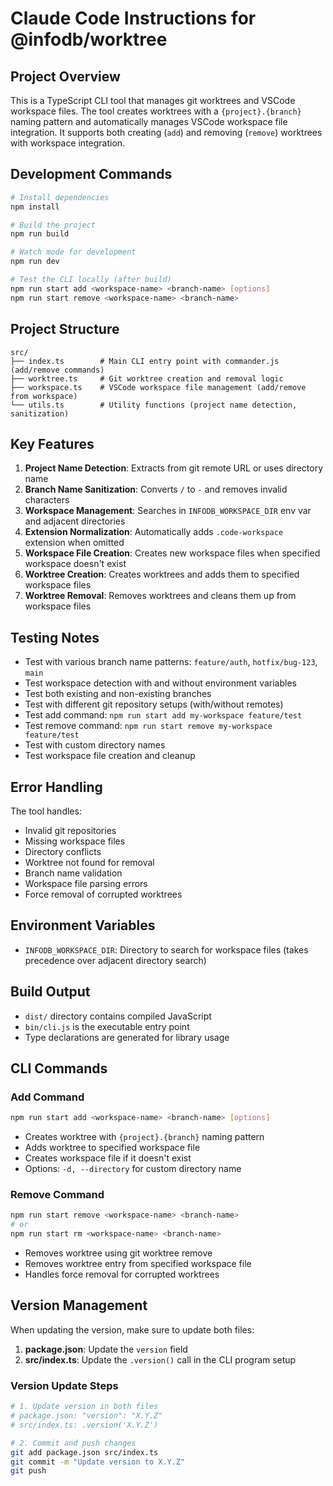 # Claude Code Instructions for @infodb/worktree

## Project Overview

This is a TypeScript CLI tool that manages git worktrees and VSCode workspace files. The tool creates worktrees with a `{project}.{branch}` naming pattern and automatically manages VSCode workspace file integration. It supports both creating (`add`) and removing (`remove`) worktrees with workspace integration.

## Development Commands

```bash
# Install dependencies
npm install

# Build the project
npm run build

# Watch mode for development
npm run dev

# Test the CLI locally (after build)
npm run start add <workspace-name> <branch-name> [options]
npm run start remove <workspace-name> <branch-name>
```

## Project Structure

```
src/
├── index.ts        # Main CLI entry point with commander.js (add/remove commands)
├── worktree.ts     # Git worktree creation and removal logic
├── workspace.ts    # VSCode workspace file management (add/remove from workspace)
└── utils.ts        # Utility functions (project name detection, sanitization)
```

## Key Features

1. **Project Name Detection**: Extracts from git remote URL or uses directory name
2. **Branch Name Sanitization**: Converts `/` to `-` and removes invalid characters
3. **Workspace Management**: Searches in `INFODB_WORKSPACE_DIR` env var and adjacent directories
4. **Extension Normalization**: Automatically adds `.code-workspace` extension when omitted
5. **Workspace File Creation**: Creates new workspace files when specified workspace doesn't exist
6. **Worktree Creation**: Creates worktrees and adds them to specified workspace files
7. **Worktree Removal**: Removes worktrees and cleans them up from workspace files

## Testing Notes

- Test with various branch name patterns: `feature/auth`, `hotfix/bug-123`, `main`
- Test workspace detection with and without environment variables
- Test both existing and non-existing branches
- Test with different git repository setups (with/without remotes)
- Test add command: `npm run start add my-workspace feature/test`
- Test remove command: `npm run start remove my-workspace feature/test`
- Test with custom directory names
- Test workspace file creation and cleanup

## Error Handling

The tool handles:
- Invalid git repositories
- Missing workspace files
- Directory conflicts
- Worktree not found for removal
- Branch name validation
- Workspace file parsing errors
- Force removal of corrupted worktrees

## Environment Variables

- `INFODB_WORKSPACE_DIR`: Directory to search for workspace files (takes precedence over adjacent directory search)

## Build Output

- `dist/` directory contains compiled JavaScript
- `bin/cli.js` is the executable entry point
- Type declarations are generated for library usage

## CLI Commands

### Add Command
```bash
npm run start add <workspace-name> <branch-name> [options]
```
- Creates worktree with `{project}.{branch}` naming pattern
- Adds worktree to specified workspace file
- Creates workspace file if it doesn't exist
- Options: `-d, --directory` for custom directory name

### Remove Command
```bash
npm run start remove <workspace-name> <branch-name>
# or
npm run start rm <workspace-name> <branch-name>
```
- Removes worktree using git worktree remove
- Removes worktree entry from specified workspace file
- Handles force removal for corrupted worktrees

## Version Management

When updating the version, make sure to update both files:

1. **package.json**: Update the `version` field
2. **src/index.ts**: Update the `.version()` call in the CLI program setup

### Version Update Steps
```bash
# 1. Update version in both files
# package.json: "version": "X.Y.Z"
# src/index.ts: .version('X.Y.Z')

# 2. Commit and push changes
git add package.json src/index.ts
git commit -m "Update version to X.Y.Z"
git push
```